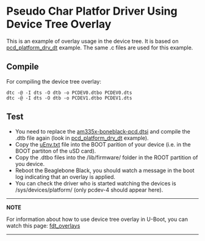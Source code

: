 # Pseudo Char Platfor Driver Using Device Tree Overlay

This is an example of overlay usage in the device tree. It is based on [pcd_platform_drv_dt](../pcd_platform_drv_dt) example. The same .c files are used for this example.

## Compile
For compiling the device tree overlay:
```console
dtc -@ -I dts -O dtb -o PCDEV0.dtbo PCDEV0.dts
dtc -@ -I dts -O dtb -o PCDEV1.dtbo PCDEV1.dts
```

## Test
- You need to replace the [am335x-boneblack-pcd.dtsi](am335x-boneblack-pcd.dtsi) and compile the .dtb file again (look in [pcd_platform_drv_dt](../pcd_platform_drv_dt) example).
- Copy the [uEnv.txt](uEnv.txt) file into the BOOT parition of your device (i.e. in the BOOT partiton of the uSD card).
- Copy the .dtbo files into the /lib/firmware/ folder in the ROOT partition of you device.
- Reboot the Beaglebone Black, you should watch a message in the boot log indicating that an overlay is applied.
- You can check the driver who is started watching the devices is /sys/devices/platform/ (only pcdev-4 should appear here).

---
**NOTE**

For information about how to use device tree overlay in U-Boot, you can watch this page:
[fdt_overlays](https://github.com/u-boot/u-boot/blob/master/doc/usage/fdt_overlays.rst)

---

